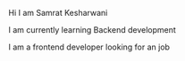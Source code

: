 Hi I am Samrat Kesharwani

I am currently learning Backend development

I am a frontend developer looking for an job


